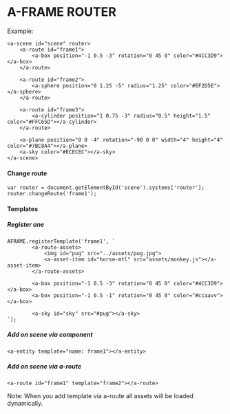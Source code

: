 # A-FRAME ROUTER

Example:  

    <a-scene id="scene" router>
        <a-route id="frame1">
            <a-box position="-1 0.5 -3" rotation="0 45 0" color="#4CC3D9"></a-box>
        </a-route>
    
        <a-route id="frame2">
            <a-sphere position="0 1.25 -5" radius="1.25" color="#EF2D5E"></a-sphere>
        </a-route>
    
        <a-route id="frame3">
            <a-cylinder position="1 0.75 -3" radius="0.5" height="1.5" color="#FFC65D"></a-cylinder>
        </a-route>
    
        <a-plane position="0 0 -4" rotation="-90 0 0" width="4" height="4" color="#7BC8A4"></a-plane>
        <a-sky color="#ECECEC"></a-sky>
    </a-scene>
    
#### Change route 

    var router = document.getElementById('scene').systems['router'];
    router.changeRoute('frame1');
    
#### Templates

##### Register one    

    AFRAME.registerTemplate('frame1', `  
            <a-route-assets>
                <img id="pug" src="../assets/pug.jpg">
                <a-asset-item id="horse-mtl" src="assets/monkey.js"></a-asset-item>
            </a-route-assets>
    
            <a-box position="-1 0.5 -3" rotation="0 45 0" color="#4CC3D9"></a-box>
            <a-box position="-1 0.5 -1" rotation="0 45 0" color="#ccaavv"></a-box>
    
            <a-sky id="sky" src="#pug"></a-sky>
    `);
    
##### Add on scene via component 

    <a-entity template="name: frame1"></a-entity>
    
##### Add on scene via a-route     
     
    <a-route id="frame1" template="frame2"></a-route> 
    
Note: When you add template via a-route all assets will be loaded dynamically.
    
    
